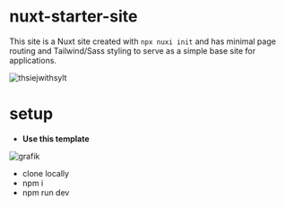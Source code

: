 # nuxt-starter-site

This site is a Nuxt site created with `npx nuxi init` and has minimal page routing and Tailwind/Sass styling to serve as a simple base site for applications.

![thsiejwithsylt](https://github.com/edwardtanguay/nuxt-starter-site/assets/446574/023f7d20-90f0-4702-a7e4-6105775a4bad)

# setup

- **Use this template**

![grafik](https://github.com/edwardtanguay/nuxt-starter-site/assets/446574/6b306df8-069f-43aa-a1a5-8c6a76f4d83d)

- clone locally
- npm i
- npm run dev
